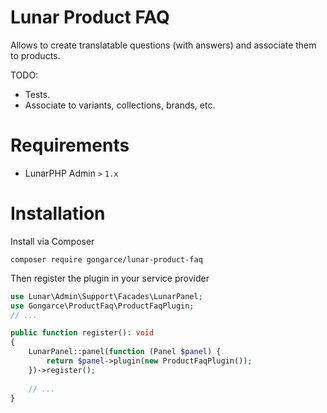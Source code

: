 # Lunar Product FAQ

Allows to create translatable questions (with answers) and associate them to products.

TODO:
* Tests.
* Associate to variants, collections, brands, etc.

# Requirements

- LunarPHP Admin `>` `1.x`

# Installation

Install via Composer

```
composer require gongarce/lunar-product-faq
```

Then register the plugin in your service provider

```php
use Lunar\Admin\Support\Facades\LunarPanel;
use Gongarce\ProductFaq\ProductFaqPlugin;
// ...

public function register(): void
{
    LunarPanel::panel(function (Panel $panel) {
        return $panel->plugin(new ProductFaqPlugin());
    })->register();
    
    // ...
}
```